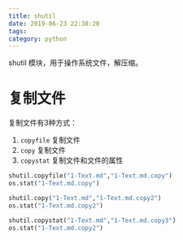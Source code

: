 ```yaml
---
title: shutil
date: 2019-06-23 22:38:20
tags: 
category: python
---
```

shutil 模块，用于操作系统文件，解压缩。

<!-- more -->

# 复制文件

复制文件有3种方式：

1. `copyfile` 复制文件
2. `copy` 复制文件
3. `copystat`  复制文件和文件的属性 

```python
shutil.copyfile("1-Text.md","1-Text.md.copy")
os.stat("1-Text.md.copy")

shutil.copy("1-Text.md","1-Text.md.copy2")
os.stat("1-Text.md.copy2")

shutil.copystat("1-Text.md","1-Text.md.copy3")
os.stat("1-Text.md.copy2")
```

